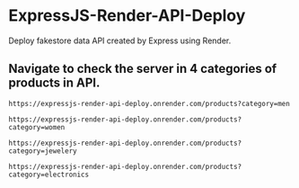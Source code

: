 # ExpressJS-Render-API-Deploy
Deploy fakestore data API created by Express using Render.

## Navigate to check the server in 4 categories of products in API.
```
https://expressjs-render-api-deploy.onrender.com/products?category=men
```

```
https://expressjs-render-api-deploy.onrender.com/products?category=women
```

```
https://expressjs-render-api-deploy.onrender.com/products?category=jewelery
```

```
https://expressjs-render-api-deploy.onrender.com/products?category=electronics
```
